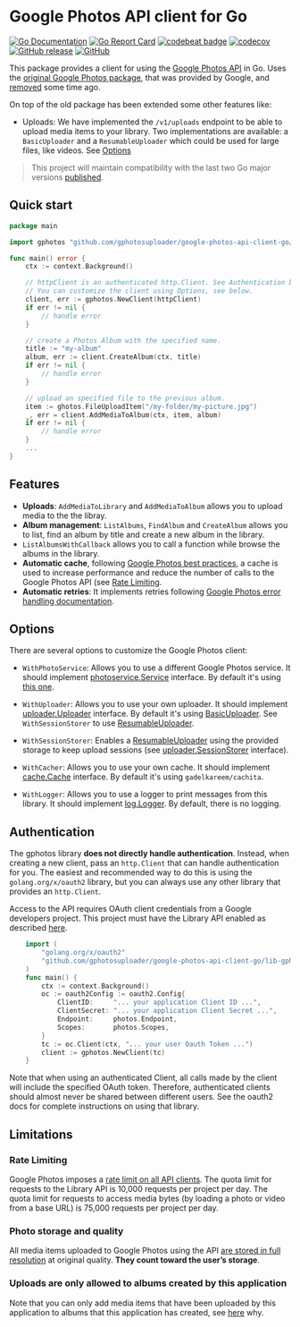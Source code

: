 # Google Photos API client for Go
[![Go Documentation](https://img.shields.io/badge/go-documentation-blue.svg?style=flat-square)](https://godoc.org/github.com/gphotosuploader/google-photos-api-client-go/v2)
[![Go Report Card](https://goreportcard.com/badge/github.com/gphotosuploader/google-photos-api-client-go)](https://goreportcard.com/report/github.com/gphotosuploader/google-photos-api-client-go)
[![codebeat badge](https://codebeat.co/badges/c0ab08dd-11b3-406e-bbcc-b9d4a90aedf6)](https://codebeat.co/projects/github-com-gphotosuploader-google-photos-api-client-go-master)
[![codecov](https://codecov.io/gh/gphotosuploader/google-photos-api-client-go/branch/master/graph/badge.svg)](https://codecov.io/gh/gphotosuploader/google-photos-api-client-go)
[![GitHub release](https://img.shields.io/github/release/gphotosuploader/google-photos-api-client-go.svg)](https://github.com/gphotosuploader/google-photos-api-client-go/releases/latest)
[![GitHub](https://img.shields.io/github/license/gphotosuploader/google-photos-api-client-go.svg)](LICENSE)

This package provides a client for using the [Google Photos API](https://godoc.org/google.golang.org/api) in Go. Uses the [original Google Photos package](https://github.com/gphotosuploader/googlemirror), that was provided by Google, and [removed](https://code-review.googlesource.com/c/google-api-go-client/+/39951) some time ago. 

On top of the old package has been extended some other features like:
 
 * Uploads: We have implemented the `/v1/uploads` endpoint to be able to upload media items to your library. Two implementations are available: a `BasicUploader` and a `ResumableUploader` which could be used for large files, like videos. See [Options](#options) 
 
> This project will maintain compatibility with the last two Go major versions [published](https://golang.org/doc/devel/release.html). 

## Quick start

```go
package main

import gphotos "github.com/gphotosuploader/google-photos-api-client-go/v2"

func main() error {
	ctx := context.Background()

	// httpClient is an authenticated http.Client. See Authentication below. 
	// You can customize the client using Options, see below.
	client, err := gphotos.NewClient(httpClient)
	if err != nil {
		// handle error
	}

	// create a Photos Album with the specified name.
	title := "my-album"
	album, err := client.CreateAlbum(ctx, title)
	if err != nil {
		// handle error
	}

	// upload an specified file to the previous album.
	item := ghotos.FileUploadItem("/my-folder/my-picture.jpg")
	_, err = client.AddMediaToAlbum(ctx, item, album)
	if err != nil {
		// handle error
	}   
	...
}
```

## Features

* **Uploads**: `AddMediaToLibrary` and `AddMediaToAlbum` allows you to upload media to the the libray.
* **Album management**: `ListAlbums`, `FindAlbum` and `CreateAlbum` allows you to list, find an album by title and create a new album in the library. 
* `ListAlbumsWithCallback` allows you to call a function while browse the albums in the library.
* **Automatic cache**, following [Google Photos best practices](https://developers.google.com/photos/library/guides/best-practices#caching), a cache is used to increase performance and reduce the number of calls to the Google Photos API (see [Rate Limiting](#rate-limiting).
* **Automatic retries**: It implements retries following [Google Photos error handling documentation](https://developers.google.com/photos/library/guides/best-practices#error-handling). 

## Options 

There are several options to customize the Google Photos client:

* `WithPhotoService`: Allows you to use a different Google Photos service. It should implement [photoservice.Service](internal/photoservice/types.go) interface. By default it's using [this one](https://github.com/gphotosuploader/googlemirror).  

* `WithUploader`: Allows you to use your own uploader. It should implement [uploader.Uploader](internal/uploader/uploader.go) interface. By default it's using [BasicUploader](internal/uploader/basic.go). See `WithSessionStorer` to use [ResumableUploader](internal/uploader/resumable.go).

* `WithSessionStorer`: Enables a [ResumableUploader](internal/uploader/resumable.go) using the provided storage to keep upload sessions (see [uploader.SessionStorer](internal/uploader/resumable.go) interface).

* `WithCacher`: Allows you to use your own cache. It should implement [cache.Cache](albums/cache/cache.go) interface. By default it's using `gadelkareem/cachita`.

* `WithLogger`: Allows you to use a logger to print messages from this library. It should implement [log.Logger](internal/log/logger.go). By default, there is no logging.

## Authentication
The gphotos library **does not directly handle authentication**. Instead, when creating a new client, pass an `http.Client` that can handle authentication for you. The easiest and recommended way to do this is using the `golang.org/x/oauth2` library, but you can always use any other library that provides an `http.Client`.

Access to the API requires OAuth client credentials from a Google developers project. This project must have the Library API enabled as described [here](https://developers.google.com/photos/library/guides/get-started).

```go
	import (
        "golang.org/x/oauth2"
        "github.com/gphotosuploader/google-photos-api-client-go/lib-gphotos"
    )
	func main() {
		ctx := context.Background()
		oc := oauth2Config := oauth2.Config{
			ClientID:     "... your application Client ID ...",
			ClientSecret: "... your application Client Secret ...",
			Endpoint:     photos.Endpoint,
			Scopes:       photos.Scopes,
		}
		tc := oc.Client(ctx, "... your user Oauth Token ...")
		client := gphotos.NewClient(tc)
	}
```

Note that when using an authenticated Client, all calls made by the client will include the specified OAuth token. Therefore, authenticated clients should almost never be shared between different users. See the oauth2 docs for complete instructions on using that library.

## Limitations
### Rate Limiting
Google Photos imposes a [rate limit on all API clients](https://developers.google.com/photos/library/guides/api-limits-quotas). The quota limit for requests to the Library API is 10,000 requests per project per day. The quota limit for requests to access media bytes (by loading a photo or video from a base URL) is 75,000 requests per project per day.

### Photo storage and quality
All media items uploaded to Google Photos using the API [are stored in full resolution](https://developers.google.com/photos/library/guides/api-limits-quotas) at original quality. **They count toward the user’s storage**.

### Uploads are only allowed to albums created by this application
Note that you can only add media items that have been uploaded by this application to albums that this application has created, see [here](https://developers.google.com/photos/library/guides/manage-albums#adding-items-to-album) why.
